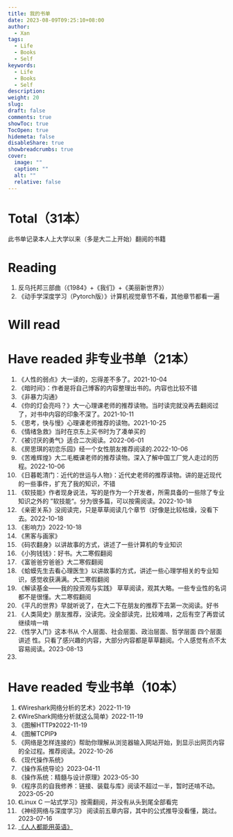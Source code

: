 ```yaml
---
title: 我的书单
date: 2023-08-09T09:25:10+08:00
author:
  - Xan
tags:
  - Life
  - Books
  - Self
keywords:
  - Life
  - Books
  - Self
description: 
weight: 20
slug: 
draft: false
comments: true
showToc: true
TocOpen: true
hidemeta: false
disableShare: true
showbreadcrumbs: true
cover:
  image: ""
  caption: ""
  alt: ""
  relative: false
---
```


# Total（31本）
此书单记录本人上大学以来（多是大二上开始）翻阅的书籍

# Reading
1. 反乌托邦三部曲（《1984》+《我们》+《美丽新世界》）
2. 《动手学深度学习（Pytorch版）》计算机视觉章节不看，其他章节都看一遍

# Will read

# Have readed 非专业书单（21本）
1. 《人性的弱点》大一读的，忘得差不多了。2021-10-04
2. 《暗时间》：作者是将自己博客的内容整理出书的。内容也比较不错
3. 《非暴力沟通》
4. 《你的灯会亮吗？》大一心理课老师的推荐读物。当时读完就没再去翻阅过了，对书中内容的印象不深了。2021-10-11
5. 《思考，快与慢》心理课老师推荐的读物。2021-10-25
6. 《情绪急救》当时在京东上买书时为了凑单买的
7. 《被讨厌的勇气》适合二次阅读。2022-06-01
8. 《房思琪的初恋乐园》经一个女性朋友推荐阅读的.2022-10-06
9. 《苦难辉煌》大二毛概课老师的推荐读物。深入了解中国工厂党人走过的历程。2022-10-06
10. 《日暮乾清门：近代的世运与人物》：近代史老师的推荐读物。讲的是近现代的一些事件，扩充了我的知识，不错
11. 《软技能》作者现身说法，写的是作为一个开发者，所需具备的一些除了专业知识之外的 ”软技能“。分为很多篇，可以按需阅读。2022-10-18
12. 《亲密关系》没阅读完，只是草草阅读几个章节（好像是比较枯燥，没看下去。2022-10-18
13. 《影响力》2022-10-18
14. 《黑客与画家》
15. 《码农翻身》以讲故事的方式，讲述了一些计算机的专业知识
16. 《小狗钱钱》：好书。大二寒假翻阅
17. 《富爸爸穷爸爸》大二寒假翻阅
18. 《蛤蟆先生去看心理医生》以讲故事的方式，讲述一些心理学相关的专业知识，感觉收获满满。大二寒假翻阅
19. 《解读基金——我的投资观与实践》 草草阅读，观其大略。一些专业性的名词都不是很懂。大二寒假翻阅
20. 《平凡的世界》早就听说了，在大二下在朋友的推荐下去第一次阅读。好书
21. 《人类简史》朋友推荐，没读完。没全部读完，比较难啃，之后有空了再尝试继续啃一啃
22. 《性学入门》这本书从 个人层面、社会层面、政治层面、哲学层面 四个层面讲述 性。只看了感兴趣的内容，大部分内容都是草草翻阅。个人感觉有点不太容易阅读。2023-08-13
23. 
# Have readed 专业书单（10本）
1. 《Wireshark网络分析的艺术》2022-11-19
2. 《WireShark网络分析就这么简单》2022-11-19
3. 《图解HTTP》2022-11-19
4. 《图解TCPIP》
5. 《网络是怎样连接的》帮助你理解从浏览器输入网站开始，到显示出网页内容的全过程。推荐阅读。2022-10-26
6. 《现代操作系统》
7. 《操作系统导论》2023-04-11
8. 《操作系统：精髓与设计原理》2023-05-30
9. 《程序员的自我修养：链接、装载与库》阅读不超过一半，暂时还啃不动。2023-05-20
10. 《Linux C 一站式学习》按需翻阅，并没有从头到尾全部看完
11. 《神经网络与深度学习》 阅读前五章内容，其中的公式推导没看懂，跳过。2023-07-16
12. [《人人都能用英语》](https://github.com/xiaolai/everyone-can-use-english/blob/master/README.md)
